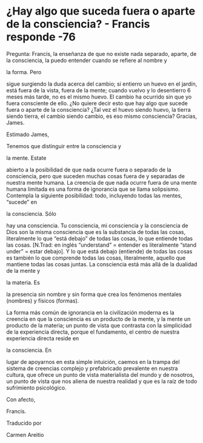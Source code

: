 # ¿Hay algo que suceda fuera o aparte de la consciencia? - Francis responde -76

Pregunta: Francis, la enseñanza de que no existe nada separado, aparte, de la consciencia, la puedo entender cuando se refiere al nombre y

la forma. Pero

sigue surgiendo la duda acerca del cambio; si entierro un huevo en el jardín, está fuera de la vista, fuera de la mente; cuando vuelvo y lo desentierro 6 meses más tarde, no es el mismo huevo. El cambio ha ocurrido sin que yo fuera consciente de ello. ¿No quiere decir esto que hay algo que sucede fuera o aparte de la consciencia? ¿Tal vez el huevo siendo huevo, la tierra siendo tierra, el cambio siendo cambio, es eso mismo consciencia? Gracias, James.

Estimado James,

Tenemos que distinguir entre la consciencia y

la mente. Estate

abierto a la posibilidad de que nada ocurre fuera o separado de la consciencia, pero que suceden muchas cosas fuera de y separadas de nuestra mente humana. La creencia de que nada ocurre fuera de una mente humana limitada es una forma de ignorancia que se llama solipsismo. Contempla la siguiente posibilidad: todo, incluyendo todas las mentes, “sucede” en

la consciencia. Sólo

hay una consciencia. Tu consciencia, mi consciencia y la consciencia de Dios son la misma consciencia que es la substancia de todas las cosas, literalmente lo que “está debajo” de todas las cosas, lo que entiende todas las cosas. [N.Trad: en inglés “understand” = entender es literalmente “stand under” = estar debajo]. Y lo que está debajo (entiende) de todas las cosas es también lo que comprende todas las cosas, literalmente, aquello que mantiene todas las cosas juntas. La consciencia está más allá de la dualidad de la mente y

la materia. Es

la presencia sin nombre y sin forma que crea los fenómenos mentales (nombres) y físicos (formas).

La forma más común de ignorancia en la civilización moderna es la creencia en que la consciencia es un producto de la mente, y la mente un producto de la materia; un punto de vista que contrasta con la simplicidad de la experiencia directa, porque el fundamento, el centro de nuestra experiencia directa reside en

la consciencia. En

lugar de apoyarnos en esta simple intuición, caemos en la trampa del sistema de creencias complejo y prefabricado prevalente en nuestra cultura, que ofrece un punto de vista materialista del mundo y de nosotros, un punto de vista que nos aliena de nuestra realidad y que es la raíz de todo sufrimiento psicológico.

Con afecto,

Francis.

Traducido por

Carmen Areitio

